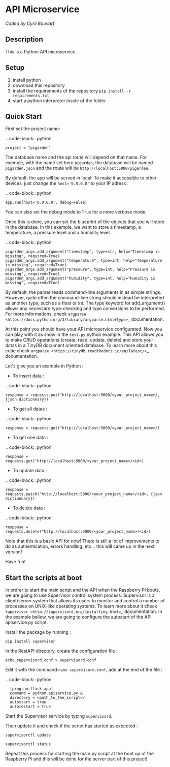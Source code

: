 API Microservice
=======

*Coded by Cyril Bouvart*

Description
-----------

This is a Python API microservice.

Setup
-----------

1. install python
2. download this repository
3. install the requirements of the repository ``pip install -r requirements.txt``
4. start a python interpreter inside of the folder

Quick Start
-----------

First set the project name:

.. code-block:: python

    project = "pigarden"
    
The database name and the api route will depend on that name. For exemple, with the name set here ``pigarden``, the database will be named ``pigarden.json`` and the route will be ``http://localhost:5000/pigarden``.

By default, the app will be served in local. To make it accessible to other devices, just change the ``host='0.0.0.0'`` to your IP adress :

.. code-block:: python

    app.run(host='0.0.0.0', debug=False)

You can also set the debug mode to ``True`` for a more verbose mode.

Once this is done, you can set the blueprint of the objects that you will store in the database. In this exemple, we want to store a timestamp, a temperature, a pressure level and a humidity level. 

.. code-block:: python

    pigarden_args.add_argument("timestamp", type=str, help="Timestamp is missing", required=True)
    pigarden_args.add_argument("temperature", type=int, help="Temperature is missing", required=True)
    pigarden_args.add_argument("pressure", type=int, help="Pressure is missing", required=True)
    pigarden_args.add_argument("humidity", type=int, help="Humidity is missing", required=True)
    
By default, the parser reads command-line arguments in as simple strings. However, quite often the command-line string should instead be interpreted as another type, such as a float or int. The type keyword for add_argument() allows any necessary type-checking and type conversions to be performed. For more informations, check `argparse <https://docs.python.org/3/library/argparse.html#type>`_ documentation.

At this point you should have your API microservice configurated. Now you can play with it as show in the ``test.py`` python example. This API allows you to make CRUD operations (create, read, update, delete) and store your datas in a TinyDB document oriented database. To learn more about this cutie check `argparse <https://tinydb.readthedocs.io/en/latest/>`_ documentation.

Let's give you an example in Python :

* To insert data :

.. code-block:: python

    response = requests.put("http://localhost:5000/<your_project_name>/, {json dictionnary})

* To get all datas :

.. code-block:: python

    response = requests.get("http://localhost:5000/<your_project_name>/)

* To get one data :

.. code-block:: python

    response = requests.get("http://localhost:5000/<your_project_name>/<id>)

* To update data :

.. code-block:: python

    response = requests.patch("http://localhost:5000/<your_project_name>/<id>, {json dictionnary})

* To delete data :

.. code-block:: python

    response = requests.delete("http://localhost:5000/<your_project_name>/<id>)

Note that this is a basic API for now! There is still a lot of improvements to do as authentication, errors handling, etc... this will came up in the next version!

Have fun!

Start the scripts at boot
-----------

In ordrer to start the main script and the API when the Raspberry Pi boots, we are going to use Supervisor control system process. Supervisor is a client/server system that allows its users to monitor and control a number of processes on UNIX-like operating systems. To learn more about it check `Supervisor <http://supervisord.org/installing.html>`_ documentation. In the example bellow, we are going to configure the autostart of the API apiservice.py script.

Install the package by running :

``pip install supervisor``

In the RestAPI directory, create the configuration file :

``echo_supervisord_conf > supervisord.conf``

Edit it with the command ``nano supervisord.conf``, add at the end of the file :

.. code-block:: python

      [program:flask_app]
      command = python apiservice.py &
      directory = <path_to_the_script>/
      autostart = true
      autorestart = true

Start the Supervisor service by typing ``supervisord``.

Then update it and check if the script has started as expected :

``supervisorctl update``

``supervisorctl status``

Repeat this process for starting the main.py script at the boot up of the Raspberry Pi and this will be done for the server part of this project!
